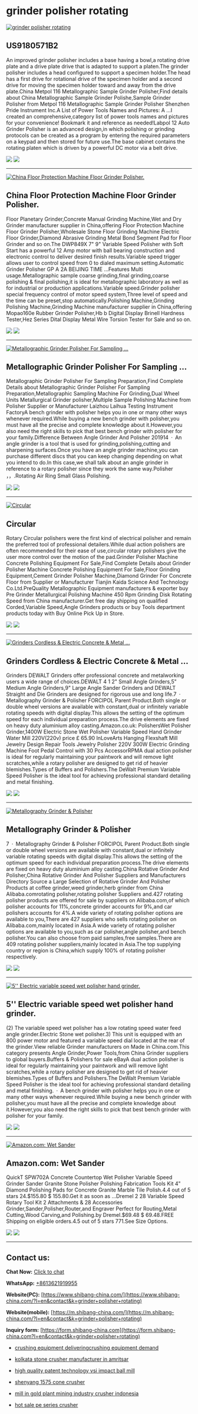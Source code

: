 # grinder polisher rotating

<a href="https://swt.shibang-china.com/?l=en&img&k=grinder+polisher+rotating" target="_blank">![grinder polisher rotating](http://static.shibang-china.com/all-800x300/16.jpg)</a>

## US9180571B2
An improved grinder polisher includes a base having a bowl,a rotating drive plate and a drive plate drive that is adapted to support a platen.The grinder polisher includes a head configured to support a specimen holder.The head has a first drive for rotational drive of the specimen holder and a second drive for moving the specimen holder toward and away from the drive plate.China Metpol 116 Metallographic Sample Grinder Polisher,Find details about China Metallographic Sample Grinder Polishe,Sample Grinder Polisher from Metpol 116 Metallographic Sample Grinder Polisher Shenzhen Pride Instrument Inc.A List of Power Tools Names and Pictures: A …I created an comprehensive,category list of power tools names and pictures for your convenience! Bookmark it and reference as needed!Labpol 12 Auto Grinder Polisher is an advanced design,in which polishing or grinding protocols can be created as a program by entering the required parameters on a keypad and then stored for future use.The base cabinet contains the rotating platen which is driven by a powerful DC motor via a belt drive.


<a href="https://whatsapp.shibangsoft.com/WhatsApp.php" target="_blank" title="WhatsApp">![](http://static.shibang-china.com/icon/whatsapp.png)</a> <a href="https://swt.shibang-china.com/?l=en&icon&k=grinder+polisher+rotating" target="_blank">![](http://static.shibang-china.com/icon/chat-en.png)</a>

---

<a href="https://swt.shibang-china.com/?l=en&img&k=grinder+polisher+rotating" target="_blank">![China Floor Protection Machine Floor Grinder Polisher.](http://static.shibang-china.com/all-800x300/1021.jpg)</a>

## China Floor Protection Machine Floor Grinder Polisher.
Floor Planetary Grinder,Concrete Manual Grinding Machine,Wet and Dry Grinder manufacturer supplier in China,offering Floor Protection Machine Floor Grinder Polisher,Wholesale Stone Floor Grinding Machine Electric Floor Grinder,Diamond Abrasive Grinding Metal Bond Segment Pad for Floor Grinder and so on.The DWP849X 7&quot; 9&quot; Variable Speed Polisher with Soft Start has a powerful 12 Amp motor with ball bearing construction and electronic control to deliver desired finish results.Variable speed trigger allows user to control speed from 0 to dialed maximum setting.Automatic Grinder Polisher GP A 2A BEIJING TIME …Features Multi usage.Metallographic sample coarse grinding,final grinding,coarse polishing &amp; final polishing,it is ideal for metallographic laboratory as well as for industrial or production applications.Variable speed.Grinder polisher special frequency control of motor speed system,Three level of speed and the time can be preset,stop automatically.Polishing Machine,Grinding Polishing Machine,Grinding Machine manufacturer supplier in China,offering Mopao160e Rubber Grinder Polisher,Hb b Digital Display Brinell Hardness Tester,Hez Series Dital Display Metal Wire Torsion Tester for Sale and so on.


<a href="https://whatsapp.shibangsoft.com/WhatsApp.php" target="_blank" title="WhatsApp">![](http://static.shibang-china.com/icon/whatsapp.png)</a> <a href="https://swt.shibang-china.com/?l=en&icon&k=grinder+polisher+rotating" target="_blank">![](http://static.shibang-china.com/icon/chat-en.png)</a>

---

<a href="https://swt.shibang-china.com/?l=en&img&k=grinder+polisher+rotating" target="_blank">![Metallographic Grinder Polisher For Sampling …](http://static.shibang-china.com/all-800x300/470.jpg)</a>

## Metallographic Grinder Polisher For Sampling …
Metallographic Grinder Polisher For Sampling Preparation,Find Complete Details about Metallographic Grinder Polisher For Sampling Preparation,Metallographic Sampling Machine For Grinding,Dual Wheel Units Metallurgical Grinder polisher,Multiple Sample Polishing Machine from Polisher Supplier or Manufacturer Laizhou Laihua Testing Instrument FactoryA bench grinder with polisher helps you in one or many other ways whenever required.While buying a new bench grinder with polisher,you must have all the precise and complete knowledge about it.However,you also need the right skills to pick that best bench grinder with polisher for your family.Difference Between Angle Grinder And Polisher 201914&ensp;&#0183;&ensp;An angle grinder is a tool that is used for grinding,polishing,cutting and sharpening surfaces.Once you have an angle grinder machine,you can purchase different discs that you can keep changing depending on what you intend to do.In this case,we shall talk about an angle grinder in reference to a rotary polisher since they work the same way.Polisher ，，.Rotating Air Ring Small Glass Polishing.


<a href="https://whatsapp.shibangsoft.com/WhatsApp.php" target="_blank" title="WhatsApp">![](http://static.shibang-china.com/icon/whatsapp.png)</a> <a href="https://swt.shibang-china.com/?l=en&icon&k=grinder+polisher+rotating" target="_blank">![](http://static.shibang-china.com/icon/chat-en.png)</a>

---

<a href="https://swt.shibang-china.com/?l=en&img&k=grinder+polisher+rotating" target="_blank">![Circular](http://static.shibang-china.com/all-800x300/1097.jpg)</a>

## Circular
Rotary Circular polishers were the first kind of electrical polisher and remain the preferred tool of professional detailers.While dual action polishers are often recommended for their ease of use,circular rotary polishers give the user more control over the motion of the pad.Grinder Polisher Machine Concrete Polishing Equipment For Sale,Find Complete Details about Grinder Polisher Machine Concrete Polishing Equipment For Sale,Floor Grinding Equipment,Cement Grinder Polisher Machine,Diamond Grinder For Concrete Floor from Supplier or Manufacturer Tianjin Kaida Science And Technology Co.Ltd.PreQuality Metallographic Equipment manufacturers &amp; exporter buy Pre Grinder Metallurgical Polishing Machine 450 Rpm Grinding Disk Rotating Speed from China manufacturer.Get free day shipping on qualified Corded,Variable Speed,Angle Grinders products or buy Tools department products today with Buy Online Pick Up in Store.


<a href="https://whatsapp.shibangsoft.com/WhatsApp.php" target="_blank" title="WhatsApp">![](http://static.shibang-china.com/icon/whatsapp.png)</a> <a href="https://swt.shibang-china.com/?l=en&icon&k=grinder+polisher+rotating" target="_blank">![](http://static.shibang-china.com/icon/chat-en.png)</a>

---

<a href="https://swt.shibang-china.com/?l=en&img&k=grinder+polisher+rotating" target="_blank">![Grinders Cordless &amp; Electric Concrete &amp; Metal …](http://static.shibang-china.com/all-800x300/176.jpg)</a>

## Grinders Cordless &amp; Electric Concrete &amp; Metal …
Grinders DEWALT Grinders offer professional concrete and metalworking users a wide range of choices.DEWALT 4 1 2&quot; Small Angle Grinders,5&quot; Medium Angle Grinders,9&quot; Large Angle Sander Grinders and DEWALT Straight and Die Grinders are designed for rigorous use and long life.7&ensp;&#0183;&ensp;Metallography Grinder &amp; Polisher FORCIPOL Parent Product.Both single or double wheel versions are available with constant,dual or infinitely variable rotating speeds with digital display.This allows the setting of the optimum speed for each individual preparation process.The drive elements are fixed on heavy duty aluminium alloy casting.Amazon.co.uk: PolishersWet Polisher Grinder,1400W Electric Stone Wet Polisher Variable Speed Hand Grinder Water Mill 220V(220v) price &#163; 65.90 InLoveArts Hanging Flexshaft Mill Jewelry Design Repair Tools Jewelry Polisher 220V 300W Electric Grinding Machine Foot Pedal Control with 30 Pcs AccessorRPMA dual action polisher is ideal for regularly maintaining your paintwork and will remove light scratches,while a rotary polisher are designed to get rid of heavier blemishes.Types of Buffers and Polishers.The DeWalt Premium Variable Speed Polisher is the ideal tool for achieving professional standard detailing and metal finishing.


<a href="https://whatsapp.shibangsoft.com/WhatsApp.php" target="_blank" title="WhatsApp">![](http://static.shibang-china.com/icon/whatsapp.png)</a> <a href="https://swt.shibang-china.com/?l=en&icon&k=grinder+polisher+rotating" target="_blank">![](http://static.shibang-china.com/icon/chat-en.png)</a>

---

<a href="https://swt.shibang-china.com/?l=en&img&k=grinder+polisher+rotating" target="_blank">![Metallography Grinder &amp; Polisher](http://static.shibang-china.com/all-800x300/1473.jpg)</a>

## Metallography Grinder &amp; Polisher
7&ensp;&#0183;&ensp;Metallography Grinder &amp; Polisher FORCIPOL Parent Product.Both single or double wheel versions are available with constant,dual or infinitely variable rotating speeds with digital display.This allows the setting of the optimum speed for each individual preparation process.The drive elements are fixed on heavy duty aluminium alloy casting.China Rotative Grinder And Polisher,China Rotative Grinder And Polisher Suppliers and Manufacturers Directory Source a Large Selection of Rotative Grinder And Polisher Products at coffee grinder,weed grinder,herb grinder from China Alibaba.comrotating polisher,rotating polisher Suppliers and.427 rotating polisher products are offered for sale by suppliers on Alibaba.com,of which polisher accounts for 11%,concrete grinder accounts for 9%,and car polishers accounts for 4%.A wide variety of rotating polisher options are available to you,There are 427 suppliers who sells rotating polisher on Alibaba.com,mainly located in Asia.A wide variety of rotating polisher options are available to you,such as car polisher,angle polisher,and bench polisher.You can also choose from paid samples,free samples.There are 409 rotating polisher suppliers,mainly located in Asia.The top supplying country or region is China,which supply 100% of rotating polisher respectively.


<a href="https://whatsapp.shibangsoft.com/WhatsApp.php" target="_blank" title="WhatsApp">![](http://static.shibang-china.com/icon/whatsapp.png)</a> <a href="https://swt.shibang-china.com/?l=en&icon&k=grinder+polisher+rotating" target="_blank">![](http://static.shibang-china.com/icon/chat-en.png)</a>

---

<a href="https://swt.shibang-china.com/?l=en&img&k=grinder+polisher+rotating" target="_blank">![5'' Electric variable speed wet polisher hand grinder.](http://static.shibang-china.com/all-800x300/385.jpg)</a>

## 5'' Electric variable speed wet polisher hand grinder.
(2) The variable speed wet polisher has a low rotating speed water feed angle grinder.Electric Stone wet polisher.3) This unit is equipped with an 800 power motor and featured a variable speed dial located at the rear of the grinder.View reliable Grinder manufacturers on Made in China.com.This category presents Angle Grinder,Power Tools,from China Grinder suppliers to global buyers.Buffers &amp; Polishers for sale eBayA dual action polisher is ideal for regularly maintaining your paintwork and will remove light scratches,while a rotary polisher are designed to get rid of heavier blemishes.Types of Buffers and Polishers.The DeWalt Premium Variable Speed Polisher is the ideal tool for achieving professional standard detailing and metal finishing.&ensp;&#0183;&ensp;A bench grinder with polisher helps you in one or many other ways whenever required.While buying a new bench grinder with polisher,you must have all the precise and complete knowledge about it.However,you also need the right skills to pick that best bench grinder with polisher for your family.


<a href="https://whatsapp.shibangsoft.com/WhatsApp.php" target="_blank" title="WhatsApp">![](http://static.shibang-china.com/icon/whatsapp.png)</a> <a href="https://swt.shibang-china.com/?l=en&icon&k=grinder+polisher+rotating" target="_blank">![](http://static.shibang-china.com/icon/chat-en.png)</a>

---

<a href="https://swt.shibang-china.com/?l=en&img&k=grinder+polisher+rotating" target="_blank">![Amazon.com: Wet Sander](http://static.shibang-china.com/all-800x300/692.jpg)</a>

## Amazon.com: Wet Sander
QuickT SPW702A Concrete Countertop Wet Polisher Variable Speed Grinder Sander Granite Stone Polisher Polishing Fabrication Tools Kit 4&quot; Diamond Polishing Pads for Concrete Granite Marble Tile Polish.4.4 out of 5 stars 24.$155.80 $ 155.80.Get it as soon as …Dremel 2 28 Variable Speed Rotary Tool Kit 2 Attachments &amp; 28 Accessories Grinder,Sander,Polisher,Router,and Engraver Perfect for Routing,Metal Cutting,Wood Carving,and Polishing.by Dremel.$69.48 $ 69.48.FREE Shipping on eligible orders.4.5 out of 5 stars 771.See Size Options.

<a href="https://whatsapp.shibangsoft.com/WhatsApp.php" target="_blank" title="WhatsApp">![](http://static.shibang-china.com/icon/whatsapp.png)</a> <a href="https://swt.shibang-china.com/?l=en&icon&k=grinder+polisher+rotating" target="_blank">![](http://static.shibang-china.com/icon/chat-en.png)</a>

---
## Contact us:

**Chat Now:** [Click to chat](https://swt.shibang-china.com?l=en&contact&k=grinder+polisher+rotating)

**WhatsApp:**  [+8613621919955](https://whatsapp.shibangsoft.com/WhatsApp.php)

**Website(PC):** [https://www.shibang-china.com/](https://www.shibang-china.com/?l=en&contact&k=grinder+polisher+rotating)

**Website(mobile):** [https://m.shibang-china.com/](https://m.shibang-china.com/?l=en&contact&k=grinder+polisher+rotating)

**Inquiry form:** [https://form.shibang-china.com](https://form.shibang-china.com?l=en&contact&k=grinder+polisher+rotating)

* [crushing equipment deliveringcrushing equipment demand](../144/crushing%20equipment%20deliveringcrushing%20equipment%20demand.md)

* [kolkata stone crusher manufacturer in amritsar](../150/kolkata%20stone%20crusher%20manufacturer%20in%20amritsar.md)

* [high quality patent technology vsi impact ball mill](../147/high%20quality%20patent%20technology%20vsi%20impact%20ball%20mill.md)

* [shenyang 1575 cone crusher](../149/shenyang%201575%20cone%20crusher.md)

* [mill in gold plant mining industry crusher indonesia](../146/mill%20in%20gold%20plant%20mining%20industry%20crusher%20indonesia.md)

* [hot sale pe series crusher](../147/hot%20sale%20pe%20series%20crusher.md)